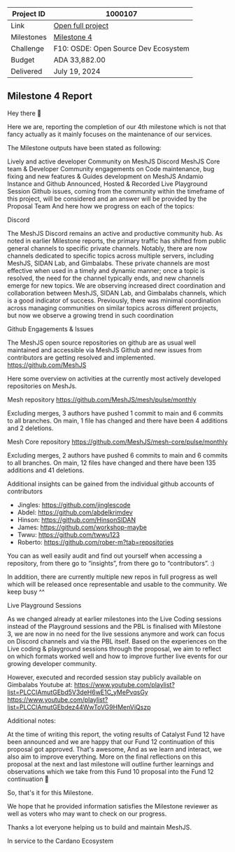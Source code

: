|Project ID|1000107|
|-----------|-------------|
|Link|[Open full project](https://projectcatalyst.io/funds/10/f10-osde-open-source-dev-ecosystem/meshjs-sdk-operations-supporting-open-source-library-development-developer-resources-and-builder-community)|
|Milestones|[Milestone 4](https://milestones.projectcatalyst.io/projects/1000107/milestones/4)
|Challenge|F10: OSDE: Open Source Dev Ecosystem|
|Budget|ADA 33,882.00|
|Delivered|July 19, 2024|

## Milestone 4 Report

Hey there 🙂

Here we are, reporting the completion of our 4th milestone which is not that fancy actually as it mainly focuses on the maintenance of our services.

The Milestone outputs have been stated as following:

Lively and active developer Community on MeshJS Discord
MeshJS Core team & Developer Community engagements on Code maintenance, bug fixing and new features & Guides development on MeshJS Andamio Instance and Github
Announced, Hosted & Recorded Live Playground Session
Github issues, coming from the community within the timeframe of this project, will be considered and an answer will be provided by the Proposal Team
And here how we progress on each of the topics:

Discord

The MeshJS Discord remains an active and productive community hub. As noted in earlier Milestone reports, the primary traffic has shifted from public general channels to specific private channels. Notably, there are now channels dedicated to specific topics across multiple servers, including MeshJS, SIDAN Lab, and Gimbalabs. These private channels are most effective when used in a timely and dynamic manner; once a topic is resolved, the need for the channel typically ends, and new channels emerge for new topics. We are observing increased direct coordination and collaboration between MeshJS, SIDAN Lab, and Gimbalabs channels, which is a good indicator of success. Previously, there was minimal coordination across managing communities on similar topics across different projects, but now we observe a growing trend in such coordination

Github Engagements & Issues

The MeshJS open source repositories on github are as usual well maintained and accessible via MeshJS Github and new issues from contributors are getting resolved and implemented.
https://github.com/MeshJS 

Here some overview on activities at the currently most actively developed repositories on MeshJs. 

Mesh repository
https://github.com/MeshJS/mesh/pulse/monthly 

Excluding merges, 3 authors have pushed 1 commit to main and 6 commits to all branches. On main, 1 file has changed and there have been 4 additions and 2 deletions.

Mesh Core repository
https://github.com/MeshJS/mesh-core/pulse/monthly 

Excluding merges, 2 authors have pushed 6 commits to main and 6 commits to all branches. On main, 12 files have changed and there have been 135 additions and 41 deletions.

Additional insights can be gained from the individual github accounts of contributors

- Jingles: https://github.com/jinglescode 
- Abdel: https://github.com/abdelkrimdev 
- Hinson: https://github.com/HinsonSIDAN 
- James: https://github.com/workshop-maybe 
- Twwu: https://github.com/twwu123 
- Roberto: https://github.com/rober-m?tab=repositories 

You can as well easily audit and find out yourself when accessing a repository, from there go to “insights”, from there go to “contributors”. :)

In addition, there are currently multiple new repos in full progress  as well which will be released once representable and usable to the community. We keep busy ^^

Live Playground Sessions

As we changed already at earlier milestones into the Live Coding sessions instead of the Playground sessions and the PBL is finalised with Milestone 3, we are now in no need for the live sessions anymore and work can focus on Discord channels and via the PBL itself. Based on the experiences on the Live coding & playground sessions through the proposal, we aim to reflect on which formats worked well and how to improve further live events for our growing developer community. 

However, executed and recorded session stay publicly available on Gimbalabs Youtube at:
https://www.youtube.com/playlist?list=PLCCIAmutGEbd5V3deH6wE1C_yMePvqsGy 
https://www.youtube.com/playlist?list=PLCCIAmutGEbdez44WwToVG9HMenViQszp

Additional notes:

At the time of writing this report, the voting results of Catalyst Fund 12 have been announced and we are happy that our Fund 12 continuation of this proposal got approved. That's awesome, And as we learn and interact, we also aim to improve everything. More on the final reflections on this proposal at the next and last milestone will outline further learnings and observations which we take from this Fund 10 proposal into the Fund 12 continuation 🙂

So, that's it for this Milestone.

We hope that he provided information satisfies the Milestone reviewer as well as voters who may want to check on our progress.

Thanks a lot everyone helping us to build and maintain MeshJS.

In service to the Cardano Ecosystem 
